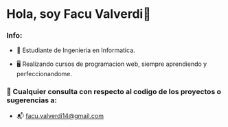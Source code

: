 # Hola, soy Facu Valverdi👋

### Info: 

- :notebook: Estudiante de Ingenieria en Informatica.

- :desktop_computer: Realizando cursos de programacion web, siempre aprendiendo y perfeccionandome. 

### 💬 Cualquier consulta con respecto al codigo de los proyectos o sugerencias a:

 - :mailbox_with_mail: facu.valverdi14@gmail.com

